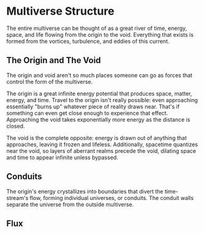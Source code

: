 # Multiverse Structure

The entire multiverse can be thought of as a great river of time, energy, space, and life flowing from the origin to the void. Everything that exists is formed from the vortices, turbulence, and eddies of this current.

## The Origin and The Void

The origin and void aren't so much places someone can go as forces that control the form of the multiverse.

The origin is a great infinite energy potential that produces space, matter, energy, and time. Travel to the origin isn't really possible: even approaching essentially "burns up" whatever piece of reality draws near. That's if something can even get close enough to experience that effect. Approaching the void takes exponentially more energy as the distance is closed.

The void is the complete opposite: energy is drawn out of anything that approaches, leaving it frozen and lifeless. Additionally, spacetime quantizes near the void, so layers of aberrant realms precede the void, dilating space and time to appear infinite unless bypassed.

## Conduits

The origin's energy crystallizes into boundaries that divert the time-stream's flow, forming individual universes, or conduits. The conduit walls separate the universe from the outside multiverse.

## Flux